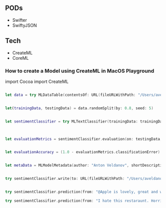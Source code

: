 ## PODs

* Swifter
* SwiftyJSON

## Tech
* CreateML
* CoreML


### How to create a Model using CreateML in MacOS Playground

import Cocoa
import CreateML


```swift

let data = try MLDataTable(contentsOf: URL(fileURLWithPath: "/Users/aveldanov/Downloads/twitter-sanders-apple3.csv"))


let(trainingData, testingData) = data.randomSplit(by: 0.8, seed: 5)


let sentimentClassifier = try MLTextClassifier(trainingData: trainingData, textColumn: "text", labelColumn: "class")



let evaluationMetrics = sentimentClassifier.evaluation(on: testingData, textColumn: "text", labelColumn: "class")


let evaluationAccuracy = (1.0 - evaluationMetrics.classificationError) * 100


let metaData = MLModelMetadata(author: "Anton Veldanov", shortDescription: "Twittter Sentiment", version: "1.0")


try sentimentClassifier.write(to: URL(fileURLWithPath: "/Users/aveldanov/Downloads/TweetSentimentClassifier.mlmodel"))


try sentimentClassifier.prediction(from: "@Apple is lovely, great and wonderful")

try sentimentClassifier.prediction(from: "I hate this restaraunt. Horrible food")

```
